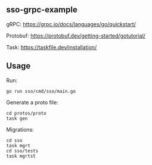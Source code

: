 ## sso-grpc-example

gRPC:       https://grpc.io/docs/languages/go/quickstart/ 

Protobuf:   https://protobuf.dev/getting-started/gotutorial/ 

Task:       https://taskfile.dev/installation/ 

## Usage

Run:
```
go run sso/cmd/sso/main.go
```
Generate a proto file:
```
cd protos/proto
task gen
```
Migrations:
```
cd sso
task mgrt
cd sso/tests
task mgrtst
```
